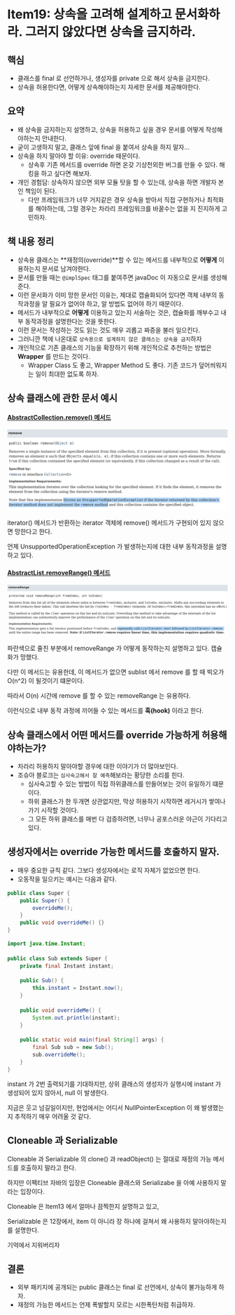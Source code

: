 # Item19: 상속을 고려해 설계하고 문서화하라. 그러지 않았다면 상속을 금지하라.

## 핵심

- 클래스를 final 로 선언하거나, 생성자를 private 으로 해서 상속을 금지한다.
- 상속을 허용한다면, 어떻게 상속해야하는지 자세한 문서를 제공해야한다.

## 요약

- 왜 상속을 금지하는지 설명하고, 상속을 허용하고 싶을 경우 문서를 어떻게 작성해야하는지 안내한다.
- 굳이 고생하지 말고, 클래스 앞에 final 을 붙여서 상속을 하지 말자...
- 상속을 하지 말아야 할 이유: override 때문이다.
    - 상속후 기존 메서드를 override 하면 온갖 기상천외한 버그를 만들 수 있다. 해킹을 하고 싶다면 해보자.
- 개인 경험담: 상속하지 않으면 외부 모듈 탓을 할 수 있는데, 상속을 하면 개발자 본인 책임이 된다.
    - 다만 프레임워크가 너무 거지같은 경우 상속을 받아서 직접 구현하거나 최적화를 해야하는데, 그럴 경우는 차라리 프레임워크를 바꿀수는 없을 지 진지하게 고민하자.

##  책 내용 정리

- 상속용 클래스는 **재정의(override)**할 수 있는 메서드를 내부적으로 **어떻게** 이용하는지 문서로 남겨야한다.
- 문서를 만들 때는 `@implSpec` 태그를 붙여주면 javaDoc 이 자동으로 문서를 생성해준다.
- 이런 문서화가 이미 망한 문서인 이유는, 제대로 캡슐화되어 있다면 객체 내부의 동작과정을 알 필요가 없어야 하고, 알 방법도 없어야 하기 때문이다.
- 메서드가 내부적으로 **어떻게** 이용하고 있는지 서술하는 것은, 캡슐화를 깨부수고 내부 동작과정을 설명한다는 것을 뜻한다.
- 이런 문서는 작성하는 것도 읽는 것도 매우 괴롭고 짜증을 불러 일으킨다.
- 그러니깐 책에 나온대로 `상속용으로 설계하지 않은 클래스는 상속을 금지`하자
- 개인적으로 기존 클래스의 기능을 확장하기 위해 개인적으로 추천하는 방법은 **Wrapper** 를 만드는 것이다.
    - Wrapper Class 도 좋고, Wrapper Method 도 좋다. 기존 코드가 덮어씌워지는 일이 최대한 없도록 하자.

## 상속 클래스에 관한 문서 예시

#### [AbstractCollection.remove() 메서드](https://docs.oracle.com/en/java/javase/11/docs/api/java.base/java/util/AbstractCollection.html)

![AbstractCollection_remove](./img/AbstractCollection_remove.png)

iterator() 메서드가 반환하는 iterator 객체에 remove() 메서드가 구현되어 있지 않으면 망한다고 한다.

언제 UnsupportedOperationException 가 발생하는지에 대한 내부 동작과정을 설명하고 있다.

#### [AbstractList.removeRange() 메서드](https://docs.oracle.com/en/java/javase/11/docs/api/java.base/java/util/AbstractList.html)

![AbstractList_removeRange](./img/AbstractList_removeRange.png)

파란색으로 줄친 부분에서 removeRange 가 어떻게 동작하는지 설명하고 있다. 캡슐화가 망했다.

다만 이 메서드는 유용한데, 이 메서드가 없으면 sublist 에서 remove 를 할 때 빅오가 O(n^2) 이 될것이기 떄문이다.

따라서 O(n) 시간에 remove 를 할 수 있는 removeRange 는 유용하다.

이런식으로 내부 동작 과정에 끼어들 수 있는 메서드를 **훅(hook)** 이라고 한다.

## 상속 클래스에서 어떤 메서드를 override 가능하게 허용해야하는가?

- 차라리 허용하지 말아야할 경우에 대한 이야기가 더 많아보인다.
- 조슈아 블로크는 `심사숙고해서 잘 예측`해보라는 황당한 소리를 힌다.
  - 심사숙고할 수 있는 방법이 직접 하위클래스를 만들어보는 것이 유일하기 떄문이다.
  - 하위 클래스가 한 두개면 상관없지만, 막상 허용하기 시작하면 레거시가 쌓여나가기 시작할 것이다.
  - 그 모든 하위 클래스를 매번 다 검증하려면, 너무나 공포스러운 야근이 기다리고 있다.

## 생성자에서는 override 가능한 메서드를 호출하지 말자.

- 매우 중요한 규칙 같다. 그보다 생성자에서는 로직 자체가 없었으면 한다.
- 오동작을 일으키는 예시는 다음과 같다.

```Super.java
public class Super {
    public Super() {
        overrideMe();
    }
    public void overrideMe() {}
}
```

```Sub.java
import java.time.Instant;

public class Sub extends Super {
    private final Instant instant;

    public Sub() {
        this.instant = Instant.now();
    }

    public void overrideMe() {
        System.out.println(instant);
    }

    public static void main(final String[] args) {
        final Sub sub = new Sub();
        sub.overrideMe();
    }
}
```

instant 가 2번 출력되기를 기대하지만, 상위 클래스의 생성자가 실행시에 instant 가 생성되어 있지 않아서, null 이 발생한다.

지금은 웃고 넘길일이지만, 현업에서는 어디서 NullPointerException 이 왜 발생했는지 추적하기 매우 어려울 것 같다.

## Cloneable 과 Serializable

Cloneable 과 Serializable 의 clone() 과 readObject() 는 절대로 재정의 가능 메서드를 호출하지 말라고 한다.

하지만 이펙티브 자바의 입장은 Cloneable 클래스와 Serializabe 을 아예 사용하지 말라는 입장이다.

Cloneable 은 Item13 에서 얼마나 끔찍한지 설명하고 있고,

Serializable 은 12장에서, item 이 아니라 장 하나에 걸쳐서 왜 사용하지 말아야하는지를 설명한다.

기억에서 지워버리자

## 결론

- 외부 패키지에 공개되는 public 클래스는 final 로 선언에서, 상속이 불가능하게 하자.
- 재정의 가능한 메서드는 언제 폭발할지 모르는 시한폭탄처럼 취급하자.
